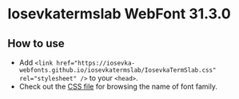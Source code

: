 # Iosevkatermslab WebFont 31.3.0

## How to use

- Add `<link href="https://iosevka-webfonts.github.io/iosevkatermslab/IosevkaTermSlab.css" rel="stylesheet" />` to your `<head>`.
- Check out the [CSS file](./IosevkaTermSlab.css) for browsing the name of font family.
